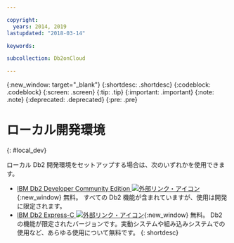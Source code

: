```yaml
---

copyright:
  years: 2014, 2019
lastupdated: "2018-03-14"

keywords: 

subcollection: Db2onCloud

---
```


<!-- Attribute definitions --> 
{:new_window: target="_blank"}
{:shortdesc: .shortdesc}
{:codeblock: .codeblock}
{:screen: .screen}
{:tip: .tip}
{:important: .important}
{:note: .note}
{:deprecated: .deprecated}
{:pre: .pre}

# ローカル開発環境
{: #local_dev}

ローカル Db2 開発環境をセットアップする場合は、次のいずれかを使用できます。

* [IBM Db2 Developer Community Edition ![外部リンク・アイコン](../../icons/launch-glyph.svg "外部リンク・アイコン")](https://www.ibm.com/us-en/marketplace/ibm-db2-direct-and-developer-editions){:new_window} 無料。 すべての Db2 機能が含まれていますが、使用は開発に限定されます。
* [IBM Db2 Express-C ![外部リンク・アイコン](../../icons/launch-glyph.svg "外部リンク・アイコン")](https://www.ibm.com/developerworks/downloads/im/db2express/){:new_window} 無料。 Db2 の機能が限定されたバージョンです。実動システムや組み込みシステムでの使用など、あらゆる使用について無料です。
{: shortdesc}
